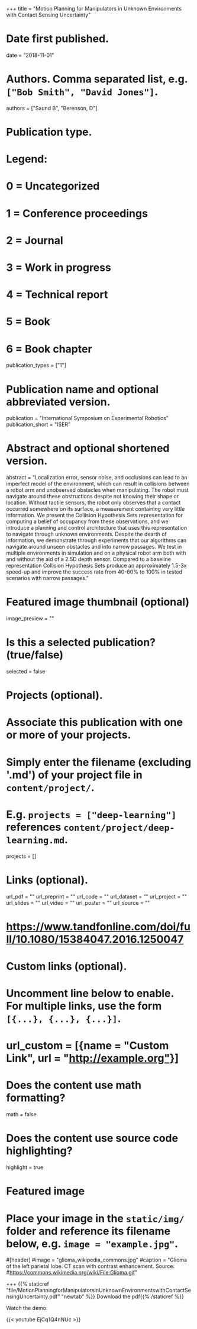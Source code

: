 +++
title = "Motion Planning for Manipulators in Unknown Environments with Contact Sensing Uncertainty"

# Date first published.
date = "2018-11-01"

# Authors. Comma separated list, e.g. `["Bob Smith", "David Jones"]`.
authors = ["Saund B", "Berenson, D"]
# Publication type.
# Legend:
# 0 = Uncategorized
# 1 = Conference proceedings
# 2 = Journal
# 3 = Work in progress
# 4 = Technical report
# 5 = Book
# 6 = Book chapter
publication_types = ["1"]

# Publication name and optional abbreviated version.
publication = "International Symposium on Experimental Robotics"
publication_short = "ISER"

# Abstract and optional shortened version.
abstract = "Localization error, sensor noise, and occlusions can lead to an imperfect model of the environment, which can result in collisions between a robot arm and unobserved obstacles when manipulating. The robot must navigate around these obstructions despite not knowing their shape or location. Without tactile sensors, the robot only observes that a contact occurred somewhere on its surface, a measurement containing very little information. We present the Collision Hypothesis Sets representation for computing a belief of occupancy from these observations, and we introduce a planning and control architecture that uses this representation to navigate through unknown environments. Despite the dearth of information, we demonstrate through experiments that our algorithms can navigate around unseen obstacles and into narrow passages. We test in multiple environments in simulation and on a physical robot arm both with and without the aid of a 2.5D depth sensor. Compared to a baseline representation Collision Hypothesis Sets produce an approximately 1.5-3x speed-up and improve the success rate from 40-60% to 100% in tested scenarios with narrow passages."

# Featured image thumbnail (optional)
image_preview = ""

# Is this a selected publication? (true/false)
selected = false

# Projects (optional).
#   Associate this publication with one or more of your projects.
#   Simply enter the filename (excluding '.md') of your project file in `content/project/`.
#   E.g. `projects = ["deep-learning"]` references `content/project/deep-learning.md`.
projects = []

# Links (optional).
url_pdf = ""
url_preprint = ""
url_code = ""
url_dataset = ""
url_project = ""
url_slides = ""
url_video = ""
url_poster = ""
url_source = ""
# https://www.tandfonline.com/doi/full/10.1080/15384047.2016.1250047

# Custom links (optional).
#   Uncomment line below to enable. For multiple links, use the form `[{...}, {...}, {...}]`.
# url_custom = [{name = "Custom Link", url = "http://example.org"}]

# Does the content use math formatting?
math = false

# Does the content use source code highlighting?
highlight = true

# Featured image
# Place your image in the `static/img/` folder and reference its filename below, e.g. `image = "example.jpg"`.
#[header]
#image = "glioma_wikipedia_commons.jpg"
#caption = "Glioma of the left parietal lobe. CT scan with contrast enhancement. Source: #https://commons.wikimedia.org/wiki/File:Glioma.gif"

+++
{{% staticref "file/MotionPlanningforManipulatorsinUnknownEnvironmentswithContactSensingUncertainty.pdf" "newtab" %}} Download the pdf{{% /staticref %}}

Watch the demo: 

{{< youtube EjCq1Q4nNUc >}}

